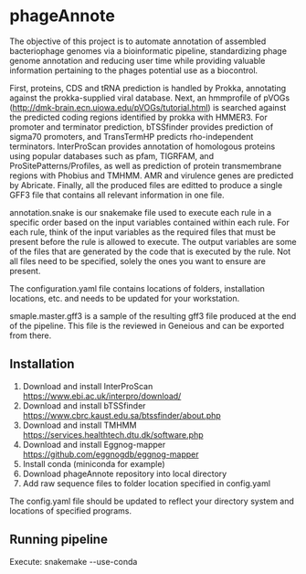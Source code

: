 # phageAnnote

The objective of this project is to automate annotation of assembled bacteriophage genomes via a bioinformatic pipeline, standardizing phage genome annotation and reducing user time while providing valuable information pertaining to the phages potential use as a biocontrol. 

First, proteins, CDS and tRNA prediction is handled by Prokka, annotating against the prokka-supplied viral database. Next, an hmmprofile of pVOGs (http://dmk-brain.ecn.uiowa.edu/pVOGs/tutorial.html) is searched against the predicted coding regions identified by prokka with HMMER3. For promoter and terminator prediction, bTSSfinder provides prediction of sigma70 promoters, and TransTermHP predicts rho-independent terminators. InterProScan provides annotation of homologous proteins using popular databases such as pfam, TIGRFAM, and ProSitePatterns/Profiles, as well as prediction of protein transmembrane regions with Phobius and TMHMM. AMR and virulence genes are predicted by Abricate. Finally, all the produced files are editted to produce a single GFF3 file that contains all relevant information in one file.

annotation.snake is our snakemake file used to execute each rule in a specific order based on the input variables contained within each rule.
For each rule, think of the input variables as the required files that must be present before the rule is allowed to execute. The output variables are some of the files that are generated by the code that is executed by the rule. Not all files need to be specified, solely the ones you want to ensure are present.

The configuration.yaml file contains locations of folders, installation locations, etc. and needs to be updated for your workstation.

smaple.master.gff3 is a sample of the resulting gff3 file produced at the end of the pipeline. This file is the reviewed in Geneious and can be exported from there. 

## Installation

1. Download and install InterProScan https://www.ebi.ac.uk/interpro/download/
2. Download and install bTSSfinder https://www.cbrc.kaust.edu.sa/btssfinder/about.php
3. Download and install TMHMM https://services.healthtech.dtu.dk/software.php
4. Download and install Eggnog-mapper https://github.com/eggnogdb/eggnog-mapper
5. Install conda (miniconda for example)
6. Download phageAnnote repository into local directory
7. Add raw sequence files to folder location specified in config.yaml

The config.yaml file should be updated to reflect your directory system and locations of specified programs.

## Running pipeline

Execute: snakemake --use-conda
